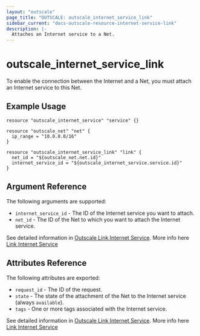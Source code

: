 ```yaml
---
layout: "outscale"
page_title: "OUTSCALE: outscale_internet_service_link"
sidebar_current: "docs-outscale-resource-internet-service-link"
description: |-
  Attaches an Internet service to a Net.
---
```


# outscale_internet_service_link

To enable the connection between the Internet and a Net, you must attach an Internet service to this Net.

## Example Usage

```hcl
resource "outscale_internet_service" "service" {}

resource "outscale_net" "net" {
  ip_range = "10.0.0.0/16"
}

resource "outscale_internet_service_link" "link" {
  net_id = "${outscale_net.net.id}"
  internet_service_id = "${outscale_internet_service.service.id}"
}
```

## Argument Reference

The following arguments are supported:

* `internet_service_id` - The ID of the Internet service you want to attach.
* `net_id` - The ID of the Net to which you want to attach the Internet service.

See detailed information in [Outscale Link Internet Service](http://docs.outscale.com/api_fcu/operations/Action_AttachInternetGateway_get.html#_api_fcu-action_attachinternetservice_get).
More info here [Link Internet Service](https://docs-beta.outscale.com/oapi#linkinternetservice)

## Attributes Reference

The following attributes are exported:

* `request_id` - The ID of the request.
* `state` - The state of the attachment of the Net to the Internet service (always `available`).
* `tags` - One or more tags associated with the Internet service.

See detailed information in [Outscale Link Internet Service](http://docs.outscale.com/api_fcu/operations/Action_AttachInternetGateway_get.html#_api_fcu-action_attachinternetservice_get).
More info here [Link Internet Service](https://docs-beta.outscale.com/oapi#linkinternetservice)
